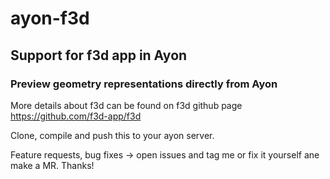 # ayon-f3d


## Support for f3d app in Ayon

### Preview geometry representations directly from Ayon


More details about f3d can be found on f3d github page https://github.com/f3d-app/f3d


Clone, compile and push this to your ayon server.


Feature requests, bug fixes -> open issues and tag me or fix it yourself ane make a MR.
Thanks!



